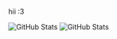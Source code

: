hii :3

![GitHub Stats](https://github-readme-stats.vercel.app/api?username=AF1nd&theme=omni&show_icons=true&hide_border=true&count_private=true)
![GitHub Stats](https://github-readme-stats.vercel.app/api/top-langs/?username=AF1nd&theme=omni&show_icons=true&hide_border=true&layout=compact)
